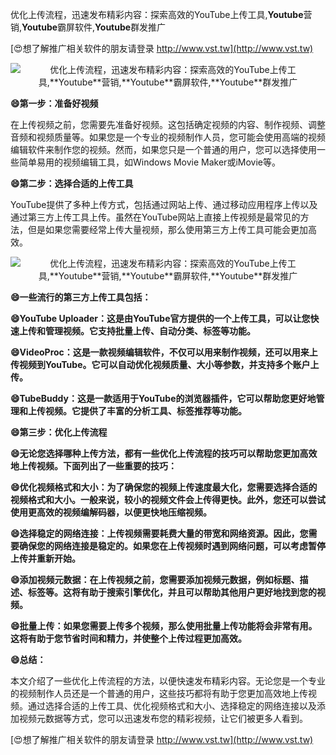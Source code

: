 优化上传流程，迅速发布精彩内容：探索高效的YouTube上传工具,**Youtube**营销,**Youtube**霸屏软件,**Youtube**群发推广

[😍想了解推广相关软件的朋友请登录 http://www.vst.tw](http://www.vst.tw)

 <center><img src="https://vst.tw/MP4/tuiguang/png/1.png" alt="优化上传流程，迅速发布精彩内容：探索高效的YouTube上传工具,**Youtube**营销,**Youtube**霸屏软件,**Youtube**群发推广"></center>

**😄第一步：准备好视频**

在上传视频之前，您需要先准备好视频。这包括确定视频的内容、制作视频、调整音频和视频质量等。如果您是一个专业的视频制作人员，您可能会使用高端的视频编辑软件来制作您的视频。然而，如果您只是一个普通的用户，您可以选择使用一些简单易用的视频编辑工具，如Windows Movie Maker或iMovie等。

**😄第二步：选择合适的上传工具**

YouTube提供了多种上传方式，包括通过网站上传、通过移动应用程序上传以及通过第三方上传工具上传。虽然在YouTube网站上直接上传视频是最常见的方法，但是如果您需要经常上传大量视频，那么使用第三方上传工具可能会更加高效。

 <center><img src="https://vst.tw/MP4/tuiguang/png/1.png" alt="优化上传流程，迅速发布精彩内容：探索高效的YouTube上传工具,**Youtube**营销,**Youtube**霸屏软件,**Youtube**群发推广"></center>

**😄一些流行的第三方上传工具包括：**

**😄YouTube Uploader：这是由YouTube官方提供的一个上传工具，可以让您快速上传和管理视频。它支持批量上传、自动分类、标签等功能。**

**😄VideoProc：这是一款视频编辑软件，不仅可以用来制作视频，还可以用来上传视频到YouTube。它可以自动优化视频质量、大小等参数，并支持多个账户上传。**

**😄TubeBuddy：这是一款适用于YouTube的浏览器插件，它可以帮助您更好地管理和上传视频。它提供了丰富的分析工具、标签推荐等功能。**

**😄第三步：优化上传流程**

**😄无论您选择哪种上传方法，都有一些优化上传流程的技巧可以帮助您更加高效地上传视频。下面列出了一些重要的技巧：**

**😄优化视频格式和大小：为了确保您的视频上传速度最大化，您需要选择合适的视频格式和大小。一般来说，较小的视频文件会上传得更快。此外，您还可以尝试使用更高效的视频编解码器，以便更快地压缩视频。**

**😄选择稳定的网络连接：上传视频需要耗费大量的带宽和网络资源。因此，您需要确保您的网络连接是稳定的。如果您在上传视频时遇到网络问题，可以考虑暂停上传并重新开始。**

**😄添加视频元数据：在上传视频之前，您需要添加视频元数据，例如标题、描述、标签等。这将有助于搜索引擎优化，并且可以帮助其他用户更好地找到您的视频。**

**😄批量上传：如果您需要上传多个视频，那么使用批量上传功能将会非常有用。这将有助于您节省时间和精力，并使整个上传过程更加高效。**

**😄总结：**

本文介绍了一些优化上传流程的方法，以便快速发布精彩内容。无论您是一个专业的视频制作人员还是一个普通的用户，这些技巧都将有助于您更加高效地上传视频。通过选择合适的上传工具、优化视频格式和大小、选择稳定的网络连接以及添加视频元数据等方式，您可以迅速发布您的精彩视频，让它们被更多人看到。

[😍想了解推广相关软件的朋友请登录 http://www.vst.tw](http://www.vst.tw)



